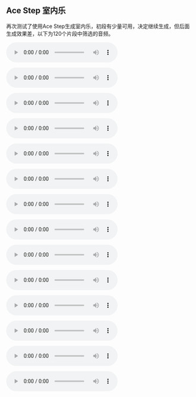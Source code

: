 ## Ace Step 室内乐

再次测试了使用Ace Step生成室内乐，初段有少量可用，决定继续生成，但后面生成效果差，以下为120个片段中筛选的音频。

<audio src="https://github.com/Willian7004/media-blog/blob/main/files/202505/2025051501/ComfyUI_00003_.mp3?raw=true" controls></audio>

<audio src="https://github.com/Willian7004/media-blog/blob/main/files/202505/2025051501/ComfyUI_00007_.mp3?raw=true" controls></audio>

<audio src="https://github.com/Willian7004/media-blog/blob/main/files/202505/2025051501/ComfyUI_00008_.mp3?raw=true" controls></audio>

<audio src="https://github.com/Willian7004/media-blog/blob/main/files/202505/2025051501/ComfyUI_00013_.mp3?raw=true" controls></audio>

<audio src="https://github.com/Willian7004/media-blog/blob/main/files/202505/2025051501/ComfyUI_00014_.mp3?raw=true" controls></audio>

<audio src="https://github.com/Willian7004/media-blog/blob/main/files/202505/2025051501/ComfyUI_00019_.mp3?raw=true" controls></audio>

<audio src="https://github.com/Willian7004/media-blog/blob/main/files/202505/2025051501/ComfyUI_00028_.mp3?raw=true" controls></audio>

<audio src="https://github.com/Willian7004/media-blog/blob/main/files/202505/2025051501/ComfyUI_00030_.mp3?raw=true" controls></audio>

<audio src="https://github.com/Willian7004/media-blog/blob/main/files/202505/2025051501/ComfyUI_00036_.mp3?raw=true" controls></audio>

<audio src="https://github.com/Willian7004/media-blog/blob/main/files/202505/2025051501/ComfyUI_00040_.mp3?raw=true" controls></audio>

<audio src="https://github.com/Willian7004/media-blog/blob/main/files/202505/2025051501/ComfyUI_00044_.mp3?raw=true" controls></audio>

<audio src="https://github.com/Willian7004/media-blog/blob/main/files/202505/2025051501/ComfyUI_00047_.mp3?raw=true" controls></audio>

<audio src="https://github.com/Willian7004/media-blog/blob/main/files/202505/2025051501/ComfyUI_00083_.mp3?raw=true" controls></audio>

<audio src="https://github.com/Willian7004/media-blog/blob/main/files/202505/2025051501/ComfyUI_00105_.mp3?raw=true" controls></audio>